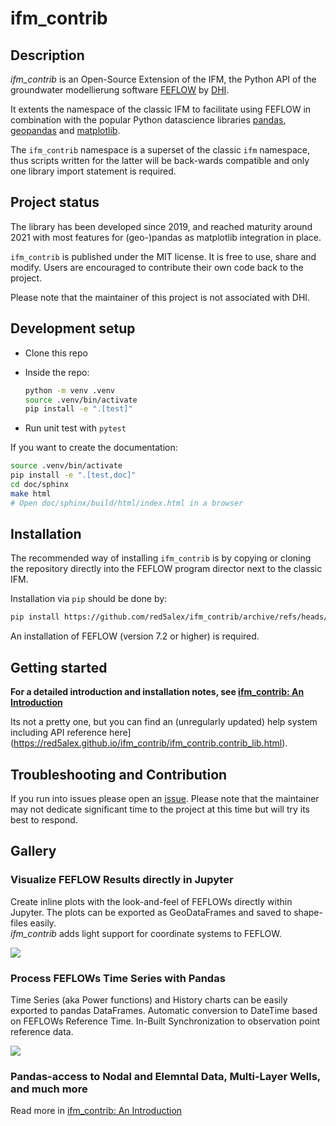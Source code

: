 # ifm_contrib

## Description

*ifm_contrib* is an Open-Source Extension of the IFM, the Python API of the groundwater modellierung software [FEFLOW](https://en.wikipedia.org/wiki/FEFLOW) by [DHI](https://www.dhigroup.com).

It extents the namespace of the classic IFM to facilitate using FEFLOW in combination with the popular Python datascience libraries [pandas](https://pandas.pydata.org), [geopandas](https://geopandas.org) and [matplotlib](https://matplotlib.org).

The `ifm_contrib` namespace is a superset of the classic `ifm` namespace, thus scripts written for the latter will be back-wards compatible and only one library import statement is required.

## Project status

The library has been developed since 2019, and reached maturity around 2021 with most features for (geo-)pandas as matplotlib integration in place.

`ifm_contrib` is published under the MIT license. It is free to use, share and modify. Users are encouraged to contribute their own code back to the project.

Please note that the maintainer of this project is not associated with DHI.

## Development setup

- Clone this repo
- Inside the repo:

  ```bash
  python -m venv .venv
  source .venv/bin/activate
  pip install -e ".[test]"
  ```

- Run unit test with `pytest`

If you want to create the documentation:

```bash
source .venv/bin/activate
pip install -e ".[test,doc]"
cd doc/sphinx
make html
# Open doc/sphinx/build/html/index.html in a browser
```

## Installation

The recommended way of installing `ifm_contrib` is by copying or cloning the repository directly into the FEFLOW program director next to the classic IFM.

Installation via `pip` should be done by:
```bash
pip install https://github.com/red5alex/ifm_contrib/archive/refs/heads/master.zip
```

An installation of FEFLOW (version 7.2 or higher) is required.

## Getting started

**For a detailed introduction and installation notes, see [ifm_contrib: An Introduction](./doc/Notebooks/getting_started.ipynb)**

Its not a pretty one, but you can find an (unregularly updated) help system including API reference here](https://red5alex.github.io/ifm_contrib/ifm_contrib.contrib_lib.html).

## Troubleshooting and Contribution

If you run into issues please open an [issue](https://github.com/red5alex/ifm_contrib/issues). Please note that the maintainer may not dedicate significant time to the project at this time but will try its best to respond.

## Gallery

### Visualize FEFLOW Results directly in Jupyter

Create inline plots with the look-and-feel of FEFLOWs directly within Jupyter. The plots can be exported as GeoDataFrames and saved to shape-files easily. \
*ifm_contrib* adds light support for coordinate systems to FEFLOW.

<img src="doc/Notebooks/highlights_map.png">

### Process FEFLOWs Time Series with Pandas

Time Series (aka Power functions) and History charts can be easily exported to pandas DataFrames. Automatic conversion to DateTime based on FEFLOWs Reference Time. In-Built Synchronization to observation point reference data.

<img src="doc/Notebooks/highlights_timeseries.png">

### Pandas-access to Nodal and Elemntal Data, Multi-Layer Wells, and much more

Read more in [ifm_contrib: An Introduction](./doc/Notebooks/getting_started.ipynb)
